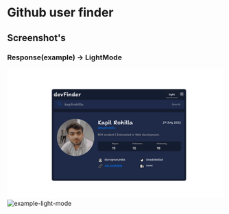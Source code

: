 # Github user finder 
 ## Screenshot's

  ### Response(example) -> LightMode
  ![](public/image/example.png)
![example-light-mode](https://user-images.githubusercontent.com/110235703/221653169-2bf6b3dd-56ba-4e79-887d-7a0cc19f4948.png)
